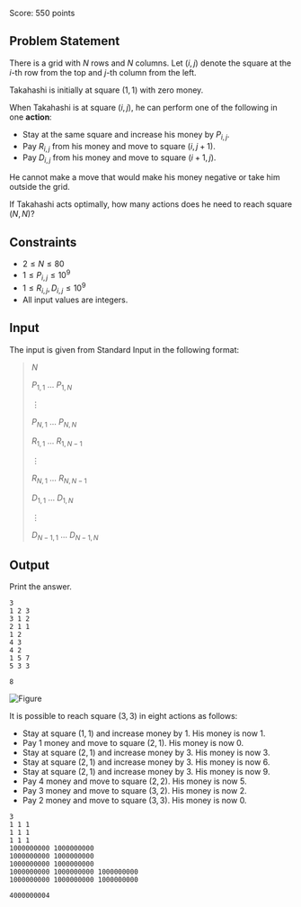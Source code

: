 Score: $550$ points

## Problem Statement

There is a grid with $N$ rows and $N$ columns. Let $(i,j)$ denote the square at the $i$-th row from the top and $j$-th column from the left.

Takahashi is initially at square $(1,1)$ with zero money.

When Takahashi is at square $(i,j)$, he can perform one of the following in one **action**:

- Stay at the same square and increase his money by $P_{i,j}$.
- Pay $R_{i,j}$ from his money and move to square $(i,j+1)$.
- Pay $D_{i,j}$ from his money and move to square $(i+1,j)$.

He cannot make a move that would make his money negative or take him outside the grid.

If Takahashi acts optimally, how many actions does he need to reach square $(N,N)$?

## Constraints

- $2 \leq N \leq 80$
- $1 \leq P_{i,j} \leq 10^9$
- $1 \leq R_{i,j},D_{i,j} \leq 10^9$
- All input values are integers.

## Input

The input is given from Standard Input in the following format:

> $N$
> 
> $P_{1,1}$ $\ldots$ $P_{1,N}$
> 
> $\vdots$ 
> 
> $P_{N,1}$ $\ldots$ $P_{N,N}$
> 
> $R_{1,1}$ $\ldots$ $R_{1,N-1}$
> 
> $\vdots$
> 
> $R_{N,1}$ $\ldots$ $R_{N,N-1}$
> 
> $D_{1,1}$ $\ldots$ $D_{1,N}$
> 
> $\vdots$
> 
> $D_{N-1,1}$ $\ldots$ $D_{N-1,N}$

## Output

Print the answer.

```input1
3
1 2 3
3 1 2
2 1 1
1 2
4 3
4 2
1 5 7
5 3 3
```

```output1
8
```

![Figure](https://img.atcoder.jp/abc344/ec8d878cbf8ad189f178d8b5a3262974.png)

It is possible to reach square $(3,3)$ in eight actions as follows:

- Stay at square $(1,1)$ and increase money by $1$. His money is now $1$.
- Pay $1$ money and move to square $(2,1)$. His money is now $0$.
- Stay at square $(2,1)$ and increase money by $3$. His money is now $3$.
- Stay at square $(2,1)$ and increase money by $3$. His money is now $6$.
- Stay at square $(2,1)$ and increase money by $3$. His money is now $9$.
- Pay $4$ money and move to square $(2,2)$. His money is now $5$.
- Pay $3$ money and move to square $(3,2)$. His money is now $2$.
- Pay $2$ money and move to square $(3,3)$. His money is now $0$.

```input2
3
1 1 1
1 1 1
1 1 1
1000000000 1000000000
1000000000 1000000000
1000000000 1000000000
1000000000 1000000000 1000000000
1000000000 1000000000 1000000000
```

```output2
4000000004
```